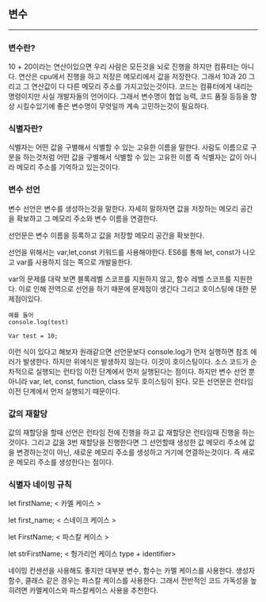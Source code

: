 ## 변수

---

### 변수란?

10 + 20이라는 연산이있으면 우리 사람은 모든것을 뇌로 진행을 하지만 컴퓨터는 아니다. 연산은 cpu에서 진행을 하고 저장은 메모리에서 값을 저장한다. 그래서 10과 20 그리고 그 연산값이 다 다른 메모리 주소를 가지고있는것이다. 코드는 컴퓨터에게 내리는 명령이지만 사실 개발자들의 언어이다. 그래서 변수명이 협업 능력, 코드 품질 등등을 향상 시킬수있기에 좋은 변수명이 무엇일까 계속 고민하는것이 필요하다.

### 식별자란?

식별자는 어떤 값을 구별해서 식별할 수 있는 고유한 이름을 말한다. 사람도 이름으로 구분을 하는것처럼 어떤 값을 구별해서 식별할 수 있는 고유한 이름
즉 식별자는 값이 아니라 메모리 주소를 기억하고 있는것이다.

### 변수 선언

변수 선언은 변수를 생성하는것을 말한다. 자세히 말하자면 값을 저장하는 메모리 공간을 확보하고 그 메모리 주소와 변수 이름을 연결한다.

선언문은 변수 이름을 등록하고 값을 저장할 메모리 공간을 확보한다.

선언을 위해서는 var,let,const 키워드를 사용해야한다.
ES6를 통해 let, const가 나오고 var를 사용하지 않는 쪽으로 개발을한다.

var의 문제를 대략 보면 블록레벨 스코프를 지원하지 않고, 함수 레벨 스코프를 지원한다. 이로 인해 전역으로 선언을 하기 때문에 문제점이 생긴다
그리고 호이스팅에 대한 문제점이있다.

```
예를 들어
console.log(test)

Var test = 10;
```

이런 식이 있다고 해보자
원래같으면 선언문보다 console.log가 먼저 실행하면 참조 에러가 발생한다.
하지만 위에식은 발생하지 않는다. 이것이 호이스팅이다. 소스 코드가 순차적으로 실행되는 런타임 이전 단계에서 먼저 실행된다는 점이다.
하지만 변수 선언 뿐아니라 var, let, const, function, class 모두 호이스팅이 된다. 모든 선언문은 런타임 이전 단계에서 먼저 실행되기 때문이다.

### 값의 재할당

값의 재할당을 할때 선언은 런타임 전에 진행을 하고 값 재할당은 런타임때 진행을 하는것이다.
그리고 값을 3번 재할당을 진행한다면 그 선언할때 생성한 값 메모리 주소에 값을 변경하는것이 아닌, 새로운 메모리 주소를 생성하고 거기에 연결하는것이다. 즉 새로운 메모리 주소를 생성한다는 점이다.

### 식별자 네이밍 규칙

let firstName; < 카멜 케이스 >

let first_name; < 스네이크 케이스 >

let FirstName; < 파스칼 케이스 >

let strFirstName; < 헝가리언 케이스 type + identifier>

네이밍 컨센션을 사용해도 좋지만 대부분 변수, 함수는 카멜 케이스를 사용한다.
생성자 함수, 클래스 같은 경우는 파스칼 케이스를 사용한다.
그래서 전반적인 코드 가독성을 높히려면 카멜케이스와 파스칼케이스 사용을 추천한다.
